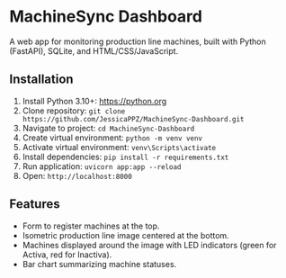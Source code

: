 # MachineSync Dashboard
A web app for monitoring production line machines, built with Python (FastAPI), SQLite, and HTML/CSS/JavaScript.

## Installation
1. Install Python 3.10+: https://python.org
2. Clone repository: `git clone https://github.com/JessicaPPZ/MachineSync-Dashboard.git`
3. Navigate to project: `cd MachineSync-Dashboard`
4. Create virtual environment: `python -m venv venv`
5. Activate virtual environment: `venv\Scripts\activate`
6. Install dependencies: `pip install -r requirements.txt`
7. Run application: `uvicorn app:app --reload`
8. Open: `http://localhost:8000`

## Features
- Form to register machines at the top.
- Isometric production line image centered at the bottom.
- Machines displayed around the image with LED indicators (green for Activa, red for Inactiva).
- Bar chart summarizing machine statuses.